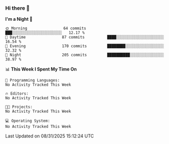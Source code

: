 ### Hi there 👋

<!--
**ALiersEL/ALiersEL** is a ✨ _special_ ✨ repository because its `README.md` (this file) appears on your GitHub profile.

Here are some ideas to get you started:

- 🔭 I’m currently working on ...
- 🌱 I’m currently learning ...
- 👯 I’m looking to collaborate on ...
- 🤔 I’m looking for help with ...
- 💬 Ask me about ...
- 📫 How to reach me: ...
- 😄 Pronouns: ...
- ⚡ Fun fact: ...
-->

<!--START_SECTION:waka-->
**I'm a Night 🦉** 

```text
🌞 Morning                64 commits          ███░░░░░░░░░░░░░░░░░░░░░░   12.17 % 
🌆 Daytime                87 commits          ████░░░░░░░░░░░░░░░░░░░░░   16.54 % 
🌃 Evening                170 commits         ████████░░░░░░░░░░░░░░░░░   32.32 % 
🌙 Night                  205 commits         ██████████░░░░░░░░░░░░░░░   38.97 % 
```


📊 **This Week I Spent My Time On** 

```text
💬 Programming Languages: 
No Activity Tracked This Week

🔥 Editors: 
No Activity Tracked This Week

🐱‍💻 Projects: 
No Activity Tracked This Week

💻 Operating System: 
No Activity Tracked This Week
```


 Last Updated on 08/31/2025 15:12:24 UTC
<!--END_SECTION:waka-->

